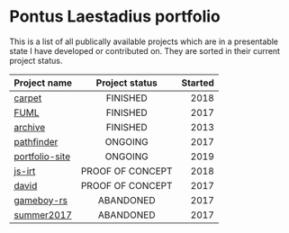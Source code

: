 # Pontus Laestadius portfolio

This is a list of all publically available projects which are in a presentable state I have developed or contributed on.
They are sorted in their current project status.

| Project name | Project status | Started |
| ------------- |:-------------:| -----:|
| [carpet](https://github.com/pontuslaestadius/carpet) | FINISHED | 2018 |
| [FUML](https://github.com/timjon/group4) | FINISHED | 2017 |
| [archive](https://github.com/pontuslaestadius/portfolio/tree/master/archive) | FINISHED | 2013 |
| [pathfinder](https://github.com/pontuslaestadius/pathfinder) | ONGOING | 2017 |
| [portfolio-site](https://github.com/pontuslaestadius/portfolio/tree/master/site) | ONGOING | 2019 |
| [js-irt](https://github.com/pontuslaestadius/js-irt) | PROOF OF CONCEPT | 2018 |
| [david](https://github.com/pontuslaestadius/david) | PROOF OF CONCEPT | 2017 |
| [gameboy-rs](https://github.com/pontuslaestadius/gameboy-rs) | ABANDONED | 2017 |
| [summer2017](https://github.com/pontuslae/Summer2017) | ABANDONED | 2017 |
